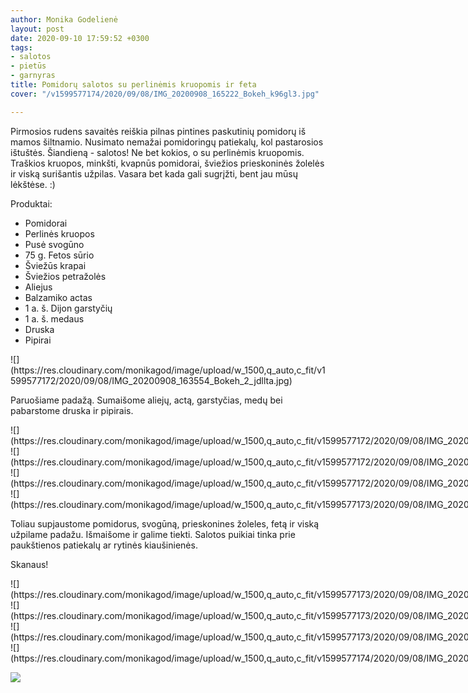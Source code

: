 ```yaml
---
author: Monika Godelienė
layout: post
date: 2020-09-10 17:59:52 +0300
tags:
- salotos
- pietūs
- garnyras
title: Pomidorų salotos su perlinėmis kruopomis ir feta
cover: "/v1599577174/2020/09/08/IMG_20200908_165222_Bokeh_k96gl3.jpg"

---
```

Pirmosios rudens savaitės reiškia pilnas pintines paskutinių pomidorų iš mamos šiltnamio. Nusimato nemažai pomidoringų patiekalų, kol pastarosios ištuštės. Šiandieną - salotos! Ne bet kokios, o su perlinėmis kruopomis. Traškios kruopos, minkšti, kvapnūs pomidorai, šviežios prieskoninės žolelės ir viską surišantis užpilas. Vasara bet kada gali sugrįžti, bent jau mūsų lėkštėse. :)

Produktai:

* <span itemprop="recipeIngredient">Pomidorai</span>
* <span itemprop="recipeIngredient">Perlinės kruopos</span>
* <span itemprop="recipeIngredient">Pusė svogūno</span>
* <span itemprop="recipeIngredient">75 g. Fetos sūrio</span>
* <span itemprop="recipeIngredient">Šviežūs krapai</span>
* <span itemprop="recipeIngredient">Šviežios petražolės</span>
* <span itemprop="recipeIngredient">Aliejus</span>
* <span itemprop="recipeIngredient">Balzamiko actas</span>
* <span itemprop="recipeIngredient">1 a. š. Dijon garstyčių</span>
* <span itemprop="recipeIngredient">1 a. š. medaus</span>
* <span itemprop="recipeIngredient">Druska</span>
* <span itemprop="recipeIngredient">Pipirai</span>

<div itemprop="recipeInstructions" markdown="1">  
![](https://res.cloudinary.com/monikagod/image/upload/w_1500,q_auto,c_fit/v1599577172/2020/09/08/IMG_20200908_163554_Bokeh_2_jdllta.jpg)

Paruošiame padažą. Sumaišome aliejų, actą, garstyčias, medų bei pabarstome  druska ir pipirais.

<div class="row">
<div class="six columns" markdown="1">
![](https://res.cloudinary.com/monikagod/image/upload/w_1500,q_auto,c_fit/v1599577172/2020/09/08/IMG_20200908_163347_Bokeh_2_yr89gp.jpg)
</div>
<div class="six columns" markdown="1">
![](https://res.cloudinary.com/monikagod/image/upload/w_1500,q_auto,c_fit/v1599577172/2020/09/08/IMG_20200908_163717_Bokeh_2_nyhnco.jpg)
</div>
</div>

<div class="row">
<div class="six columns" markdown="1">
![](https://res.cloudinary.com/monikagod/image/upload/w_1500,q_auto,c_fit/v1599577172/2020/09/08/IMG_20200908_163834_Bokeh_2_r0hoag.jpg)  
</div>
<div class="six columns" markdown="1">
![](https://res.cloudinary.com/monikagod/image/upload/w_1500,q_auto,c_fit/v1599577173/2020/09/08/IMG_20200908_164029_Bokeh_2_yzhgfb.jpg)
</div>
</div>

Toliau supjaustome pomidorus, svogūną, prieskonines žoleles, fetą ir viską užpilame padažu. Išmaišome ir galime tiekti. Salotos puikiai tinka prie paukštienos patiekalų ar rytinės kiaušinienės.  
</div>

Skanaus!

<div class="row">
<div class="six columns" markdown="1">
![](https://res.cloudinary.com/monikagod/image/upload/w_1500,q_auto,c_fit/v1599577173/2020/09/08/IMG_20200908_164309_Bokeh_2_cv2ia4.jpg)
</div>
<div class="six columns" markdown="1">
![](https://res.cloudinary.com/monikagod/image/upload/w_1500,q_auto,c_fit/v1599577173/2020/09/08/IMG_20200908_164427_Bokeh_2_dwjssf.jpg)
</div>
</div>

<div class="row">
<div class="six columns" markdown="1">
![](https://res.cloudinary.com/monikagod/image/upload/w_1500,q_auto,c_fit/v1599577173/2020/09/08/IMG_20200908_164521_Bokeh_2_isrwvz.jpg)
</div>
<div class="six columns" markdown="1">
![](https://res.cloudinary.com/monikagod/image/upload/w_1500,q_auto,c_fit/v1599577174/2020/09/08/IMG_20200908_164553_Bokeh_2_gjslmr.jpg)
</div>
</div>

![](https://res.cloudinary.com/monikagod/image/upload/w_1500,q_auto,c_fit/v1599577174/2020/09/08/IMG_20200908_165146_Bokeh_2_exugq8.jpg)
